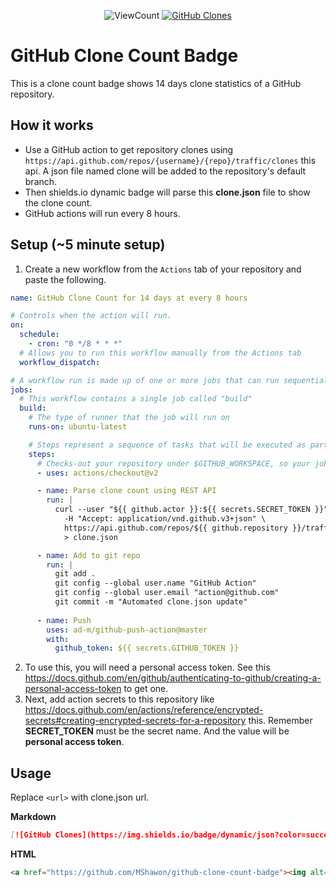 <p align="center">
    <img alt="ViewCount" src="https://views.whatilearened.today/views/github/MShawon/github-clone-count-badge.svg">
    <a href="https://github.com/MShawon/github-clone-count-badge"><img alt="GitHub Clones" src="https://img.shields.io/badge/dynamic/json?color=success&label=Clone&query=count&url=https://github.com/MShawon/github-clone-count-badge/blob/master/clone.json?raw=True&logo=github"></a>
</p>

# GitHub Clone Count Badge

This is a clone count badge shows 14 days clone statistics of a GitHub repository. 

## How it works
* Use a GitHub action to get repository clones using `https://api.github.com/repos/{username}/{repo}/traffic/clones` this api. A json file named clone will be added to the repository's default branch.
* Then shields.io dynamic badge will parse this **clone.json** file to show the clone count.
* GitHub actions will run every 8 hours.

## Setup (~5 minute setup)
1) Create a new workflow from the `Actions` tab of your repository and paste the following.
```yaml
name: GitHub Clone Count for 14 days at every 8 hours

# Controls when the action will run. 
on:
  schedule:
    - cron: "0 */8 * * *"
  # Allows you to run this workflow manually from the Actions tab
  workflow_dispatch:

# A workflow run is made up of one or more jobs that can run sequentially or in parallel
jobs:
  # This workflow contains a single job called "build"
  build:
    # The type of runner that the job will run on
    runs-on: ubuntu-latest

    # Steps represent a sequence of tasks that will be executed as part of the job
    steps:
      # Checks-out your repository under $GITHUB_WORKSPACE, so your job can access it
      - uses: actions/checkout@v2

      - name: Parse clone count using REST API
        run: |
          curl --user "${{ github.actor }}:${{ secrets.SECRET_TOKEN }}" \
            -H "Accept: application/vnd.github.v3+json" \
            https://api.github.com/repos/${{ github.repository }}/traffic/clones \
            > clone.json

      - name: Add to git repo
        run: |
          git add .
          git config --global user.name "GitHub Action"
          git config --global user.email "action@github.com"
          git commit -m "Automated clone.json update"
          
      - name: Push
        uses: ad-m/github-push-action@master
        with:
          github_token: ${{ secrets.GITHUB_TOKEN }}

```
2) To use this, you will need a personal access token. See this https://docs.github.com/en/github/authenticating-to-github/creating-a-personal-access-token to get one.
3) Next, add action secrets to this repository like https://docs.github.com/en/actions/reference/encrypted-secrets#creating-encrypted-secrets-for-a-repository this. Remember **SECRET_TOKEN** must be the secret name. And the value will be **personal access token**.  

## Usage
Replace `<url>` with clone.json url.

**Markdown**
```markdown
[![GitHub Clones](https://img.shields.io/badge/dynamic/json?color=success&label=Clone&query=count&url=<url>?raw=True&logo=github)](https://github.com/MShawon/github-clone-count-badge)
```

 **HTML**
```html
<a href="https://github.com/MShawon/github-clone-count-badge"><img alt="GitHub Clones" src="https://img.shields.io/badge/dynamic/json?color=success&label=Clone&query=count&url=<url>?raw=True&logo=github"></a>
```
